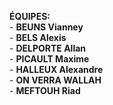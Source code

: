 **ÉQUIPES:**  
	- **BEUNS Vianney**  
	- **BELS Alexis**  
	- **DELPORTE Allan**  
	- **PICAULT Maxime**  
	- **HALLEUX Alexandre**  
	- **ON VERRA WALLAH**  
	- **MEFTOUH Riad**  
